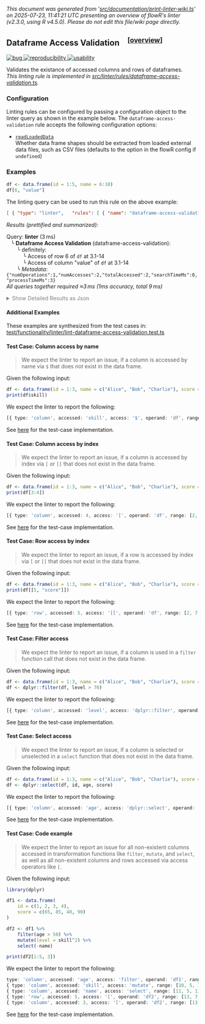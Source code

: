 _This document was generated from '[src/documentation/print-linter-wiki.ts](https://github.com/flowr-analysis/flowr/tree/main//src/documentation/print-linter-wiki.ts)' on 2025-07-23, 11:41:21 UTC presenting an overview of flowR's linter (v2.3.0, using R v4.5.0). Please do not edit this file/wiki page directly._
<h2 id="dataframe-access-validation">Dataframe Access Validation&emsp;<sup>[<a href="https://github.com/flowr-analysis/flowr/wiki/Linter">overview</a>]</sup></h2>

<span title="This rule is used to detect bugs in the code. Everything that affects the semantics of the code, such as incorrect function calls, wrong arguments, etc. is to be considered a bug. Otherwise, it may be a smell or a style issue."><a href='#bug'>![bug](https://img.shields.io/badge/bug-red) </a></span> <span title="This rule is used to detect issues that are related to the reproducibility of the code. For example, missing or incorrect random seeds, or missing data."><a href='#reproducibility'>![reproducibility](https://img.shields.io/badge/reproducibility-teal) </a></span> <span title="This rule is used to detect issues that are related to the (re-)usability of the code. For example, missing or incorrect error handling, or missing or incorrect user interface elements."><a href='#usability'>![usability](https://img.shields.io/badge/usability-teal) </a></span>
 
Validates the existance of accessed columns and rows of dataframes.\
_This linting rule is implemented in <a href="https://github.com/flowr-analysis/flowr/tree/main//src/linter/rules/dataframe-access-validation.ts#L59">src/linter/rules/dataframe-access-validation.ts</a>._


### Configuration

Linting rules can be configured by passing a configuration object to the linter query as shown in the example below.
The `dataframe-access-validation` rule accepts the following configuration options:

- <a href="https://github.com/flowr-analysis/flowr/tree/main//src/linter/rules/dataframe-access-validation.ts#L47"><code><span title="Whether data frame shapes should be extracted from loaded external data files, such as CSV files (defaults to the option in the flowR config if undefined)">readLoadedData</span></code></a>\
Whether data frame shapes should be extracted from loaded external data files, such as CSV files (defaults to the option in the flowR config if `undefined`)

### Examples


```r
df <- data.frame(id = 1:5, name = 6:10)
df[6, "value"]
```


The linting query can be used to run this rule on the above example:




```json
[ { "type": "linter",   "rules": [ { "name": "dataframe-access-validation",     "config": {} } ] } ]
```






_Results (prettified and summarized):_

Query: **linter** (3 ms)\
&nbsp;&nbsp;&nbsp;╰ **Dataframe Access Validation** (dataframe-access-validation):\
&nbsp;&nbsp;&nbsp;&nbsp;&nbsp;&nbsp;&nbsp;╰ definitely:\
&nbsp;&nbsp;&nbsp;&nbsp;&nbsp;&nbsp;&nbsp;&nbsp;&nbsp;&nbsp;&nbsp;╰ Access of row 6 of `df` at 3.1-14\
&nbsp;&nbsp;&nbsp;&nbsp;&nbsp;&nbsp;&nbsp;&nbsp;&nbsp;&nbsp;&nbsp;╰ Access of column "value" of `df` at 3.1-14\
&nbsp;&nbsp;&nbsp;&nbsp;&nbsp;&nbsp;&nbsp;╰ _Metadata_: <code>{"numOperations":1,"numAccesses":2,"totalAccessed":2,"searchTimeMs":0,"processTimeMs":3}</code>\
_All queries together required ≈3 ms (1ms accuracy, total 9 ms)_

<details> <summary style="color:gray">Show Detailed Results as Json</summary>

The analysis required _9.2 ms_ (including parsing and normalization and the query) within the generation environment.	

In general, the JSON contains the Ids of the nodes in question as they are present in the normalized AST or the dataflow graph of flowR.
Please consult the [Interface](https://github.com/flowr-analysis/flowr/wiki/Interface) wiki page for more information on how to get those.




```json
{
  "linter": {
    "results": {
      "dataframe-access-validation": {
        "results": [
          {
            "type": "row",
            "accessed": 6,
            "access": "[",
            "operand": "df",
            "range": [
              3,
              1,
              3,
              14
            ],
            "certainty": "definitely"
          },
          {
            "type": "column",
            "accessed": "value",
            "access": "[",
            "operand": "df",
            "range": [
              3,
              1,
              3,
              14
            ],
            "certainty": "definitely"
          }
        ],
        ".meta": {
          "numOperations": 1,
          "numAccesses": 2,
          "totalAccessed": 2,
          "searchTimeMs": 0,
          "processTimeMs": 3
        }
      }
    },
    ".meta": {
      "timing": 3
    }
  },
  ".meta": {
    "timing": 3
  }
}
```



</details>







	

#### Additional Examples
	
These examples are synthesized from the test cases in: [test/functionality/linter/lint-dataframe-access-validation.test.ts](https://github.com/flowr-analysis/flowr/tree/main//test/functionality/linter/lint-dataframe-access-validation.test.ts)


<h4 id="Test_Case:_Column_access_by_name">Test Case: Column access by name</h4>

> We expect the linter to report an issue, if a column is accessed by name via `$` that does not exist in the data frame.

Given the following input:

```r
df <- data.frame(id = 1:3, name = c("Alice", "Bob", "Charlie"), score = c(90, 65, 75))
print(df$skill)
```



We expect the linter to report the following:

```ts
[{ type: 'column', accessed: 'skill', access: '$', operand: 'df', range: [2, 7, 2, 14], certainty: LintingCertainty.Definitely }]
```


See [here](https://github.com/flowr-analysis/flowr/tree/main//test/functionality/linter/lint-dataframe-access-validation.test.ts#L155) for the test-case implementation.
		
<h4 id="Test_Case:_Column_access_by_index">Test Case: Column access by index</h4>

> We expect the linter to report an issue, if a column is accessed by index via `[` or `[[` that does not exist in the data frame.

Given the following input:

```r
df <- data.frame(id = 1:3, name = c("Alice", "Bob", "Charlie"), score = c(90, 65, 75))
print(df[3:4])
```



We expect the linter to report the following:

```ts
[{ type: 'column', accessed: 4, access: '[', operand: 'df', range: [2, 7, 2, 13], certainty: LintingCertainty.Definitely }]
```


See [here](https://github.com/flowr-analysis/flowr/tree/main//test/functionality/linter/lint-dataframe-access-validation.test.ts#L164) for the test-case implementation.
		
<h4 id="Test_Case:_Row_access_by_index">Test Case: Row access by index</h4>

> We expect the linter to report an issue, if a row is accessed by index via `[` or `[[` that does not exist in the data frame.

Given the following input:

```r
df <- data.frame(id = 1:3, name = c("Alice", "Bob", "Charlie"), score = c(90, 65, 75))
print(df[[5, "score"]])
```



We expect the linter to report the following:

```ts
[{ type: 'row', accessed: 5, access: '[[', operand: 'df', range: [2, 7, 2, 22], certainty: LintingCertainty.Definitely }]
```


See [here](https://github.com/flowr-analysis/flowr/tree/main//test/functionality/linter/lint-dataframe-access-validation.test.ts#L173) for the test-case implementation.
		
<h4 id="Test_Case:_Filter_access">Test Case: Filter access</h4>

> We expect the linter to report an issue, if a column is used in a `filter` function call that does not exist in the data frame.

Given the following input:

```r
df <- data.frame(id = 1:3, name = c("Alice", "Bob", "Charlie"), score = c(90, 65, 75))
df <- dplyr::filter(df, level > 70)
```



We expect the linter to report the following:

```ts
[{ type: 'column', accessed: 'level', access: 'dplyr::filter', operand: 'df', range: [2, 7, 2, 35], certainty: LintingCertainty.Definitely }]
```


See [here](https://github.com/flowr-analysis/flowr/tree/main//test/functionality/linter/lint-dataframe-access-validation.test.ts#L182) for the test-case implementation.
		
<h4 id="Test_Case:_Select_access">Test Case: Select access</h4>

> We expect the linter to report an issue, if a column is selected or unselected in a `select` function that does not exist in the data frame.

Given the following input:

```r
df <- data.frame(id = 1:3, name = c("Alice", "Bob", "Charlie"), score = c(90, 65, 75))
df <- dplyr::select(df, id, age, score)
```



We expect the linter to report the following:

```ts
[{ type: 'column', accessed: 'age', access: 'dplyr::select', operand: 'df', range: [2, 7, 2, 39], certainty: LintingCertainty.Definitely }]
```


See [here](https://github.com/flowr-analysis/flowr/tree/main//test/functionality/linter/lint-dataframe-access-validation.test.ts#L191) for the test-case implementation.
		
<h4 id="Test_Case:_Code_example">Test Case: Code example</h4>

> We expect the linter to report an issue for all non-existent columns accessed in transformation functions like `filter`, `mutate`, and `select`, as well as all non-existent columns and rows accessed via access operators like `[`.

Given the following input:

```r
library(dplyr)

df1 <- data.frame(
    id = c(1, 2, 3, 4),
    score = c(65, 85, 40, 90)
)

df2 <- df1 %>%
    filter(age > 50) %>%
    mutate(level = skill^2) %>%
    select(-name)

print(df2[1:5, 3])
```



We expect the linter to report the following:

```ts
type: 'column', accessed: 'age', access: 'filter', operand: 'df1', range: [9, 5, 9, 20], certainty: LintingCertainty.Definitely },
{ type: 'column', accessed: 'skill', access: 'mutate', range: [10, 5, 10, 27], certainty: LintingCertainty.Definitely },
{ type: 'column', accessed: 'name', access: 'select', range: [11, 5, 11, 17], certainty: LintingCertainty.Definitely },
{ type: 'row', accessed: 5, access: '[', operand: 'df2', range: [13, 7, 13, 17], certainty: LintingCertainty.Definitely },
{ type: 'column', accessed: 3, access: '[', operand: 'df2', range: [13, 7, 13, 17], certainty: LintingCertainty.Definitely
```


See [here](https://github.com/flowr-analysis/flowr/tree/main//test/functionality/linter/lint-dataframe-access-validation.test.ts#L200) for the test-case implementation.